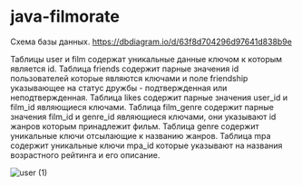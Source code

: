 # java-filmorate
Схема базы данных.
https://dbdiagram.io/d/63f8d704296d97641d838b9e

Таблицы user и film содержат уникальные данные ключом к которым является id. Таблица friends содержит парные значения id пользователей которые являются ключами и поле friendship указывающее на статус дружбы - подтвержденная или неподтвержденная. Таблица likes содержит парные значения user_id и film_id являющиеся ключами. Таблица film_genre содержит парные значения film_id и genre_id являющиеся ключами, они указывают id жанров которым принадлежит фильм. Таблица genre содержит уникальные ключи отсылающие к названию жанров. Таблица mpa содержит уникальные ключи mpa_id которые указывают на названия возрастного рейтинга и его описание.


![user (1)](https://user-images.githubusercontent.com/113509716/221377796-c6ce167c-3a4d-47b7-887e-1c1619eee439.png)
